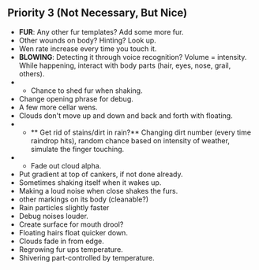  ## Priority 3 (Not Necessary, But Nice)
 - **FUR**: Any other fur templates? Add some more fur.
 - Other wounds on body? Hinting? Look up. 
 - Wen rate increase every time you touch it.
- **BLOWING**: Detecting it through voice recognition? Volume = intensity. While happening, interact with body parts (hair, eyes, nose, grail, others).
- - Chance to shed fur when shaking.
- Change opening phrase for debug.
- A few more cellar wens.
- Clouds don't move up and down and back and forth with floating.
- - ** Get rid of stains/dirt in rain?** Changing dirt number (every time raindrop hits), random chance based on intensity of weather, simulate the finger touching.
- - Fade out cloud alpha.
- Put gradient at top of cankers, if not done already.
- Sometimes shaking itself when it wakes up. 
- Making a loud noise when close shakes the furs.
- other markings on its body (cleanable?)
- Rain particles slightly faster
- Debug noises louder.
- Create surface for mouth drool?
- Floating hairs float quicker down.
- Clouds fade in from edge.
- Regrowing fur ups temperature.
- Shivering part-controlled by temperature.